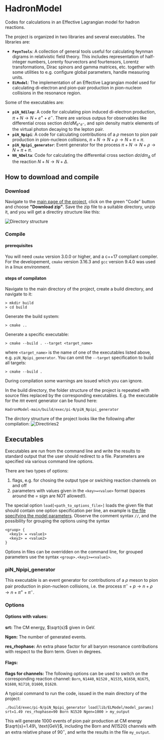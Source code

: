 # HadronModel
Codes for calculations in an Effective Lagrangian model for hadron reactions.

The project is organized in two libraries and several executables. The libraries are:

- **`FeynTools`**: A collection of general tools useful for calculating feynman digrams in relativistic field theory. This includes representation of half-integer numbers, Lorenty fourvectors and fourtensors, Lorentz transformations, Dirac spinors and gamma matrices, etc. together with some utilities to e.g. configure global parameters, handle measuring units.
- **`ELModel`**: The implementation of an Effective Lagrangian model used for calculating di-electron and pion-pair production in pion-nucleon collisions in the resonance region.

Some of the executables are:

- **`piN_Ndilep`**: A code for calculating pion induced di-electron production, $\pi + N \to N + e^+ + e^-$. There are various outpus for observables like differential cross section $d\sigma/d M_{e^+e^-}$, and spin density matrix elements of the virtual photon decaying to the lepton pair.
- **`piN_Npipi`**: A code for calculating contributions of a $\rho$ meson to pion pair production in pion-nucleon collisions, $\pi + N \to N +\rho \to N + \pi + \pi$.
- **`piN_Npipi_generator`**: Event generator for the process $\pi + N \to N +\rho \to N + \pi + \pi$.
- **`NN_NDelta`**: Code for calculating the differential cross section $d\sigma/dm_\Delta$ of the reaction $N+N \to N+\Delta$.

## How to download and compile

### Download
Navigate to the [main page of the project](https://github.com/mzetenyi/HadronModel), click on the green "Code" button and choose **"Download zip"**. Save the zip file to a suitable directory, unzip it, and you will get a directiry structure like this:

![Directory structure](https://user-images.githubusercontent.com/43382422/220627571-33fd9b92-198a-4633-8c0c-6331880fbb33.jpg)

### Compile

#### **prerequisites**
You will need `cmake` version 3.0.0 or higher, and a c++17 compliant compiler. For the developement, `cmake` version 3.16.3 and `gcc` version 9.4.0 was used in a linux environment. 
#### **steps of compilaton**
Navigate to the main directory of the project, create a build directory, and navigate to it:
```
> mkdir build
> cd build
```
Generate the build system:
```
> cmake ..
```
Generate a specific executable:
```
> cmake --build . --target <target_name>
```
where `<target_name>` is the name of one of the executables listed above, e.g. `piN_Npipi_generator`. You can omit the `--target` specification to build all targets:
```
> cmake --build .
```
During compilation some warnings are issued which you can ignore.

In the build directory, the folder structure of the project is repeated with source files replaced by the corresponding executables. E.g. the executable for the $\pi\pi$ event generator can be found here:
```
HadronModel-main/build/exec/pi-N/piN_Npipi_generator
```
The dirctory structure of the project looks like the following after compilation:
![Directiries2](https://user-images.githubusercontent.com/43382422/221149994-5b1ddf68-125d-41d6-9bbd-c9dcff99e071.jpg)

## Executables

Executables are run from the command line and write the results to standard output that the user should redirect to a file. Parameters are specified via various command line options.

There are two types of options:
1. flags, e.g. for chosing the output type or swiching reaction channels on and off
2. parameters with values given in the `<key>=<value>` format (spaces around the = sign are NOT allowed!).

The special option `load[<path_to_options_file>]` loads the given file that should contain one option specification per line, an example is [the file specifying the model parameters](https://github.com/mzetenyi/HadronModel/blob/main/lib/ELModel/model_params). Observe the comment syntax `//`, and the possibility for grouping the options using the syntax
```
<gruop> {
  <key1> = <value1>
  <key2> = <value2>
}
```
Options in files can be overridden on the command line, for grouped parameters use the syntax `<group>.<key1>=<value1>`.

### piN_Npipi_generator

This executable is an event generator for contributions of a $\rho$ meson to pion pair production in pion-nucleon collisions, i.e. the process $\pi^- + p \to n +\rho \to n + \pi^+ + \pi^-$.

### Options
#### **Options with values:**

**srt:** The CM energy, $\sqrt{s}$ given in GeV.

**Ngen:** The number of generated events.

**res_rhophase:** An extra phase factor for all baryon resonance contributions with respect to the Born term. Given in degrees.

#### **Flags:**

**flags for channels:** The following options can be used to switch on the corresponding reaction channel: `Born`, `N1440`, `N1520` , `N1535`, `N1650`, `N1675`, `N1680`, `N1710`, `D1600`, `D1620`.

A typical command to run the code, issued in the main directory of the project:
```
./build/exec/pi-N/piN_Npipi_generator load[lib/ELModel/model_params] srt=1.49 res_rhophase=90 Born N1520 Ngen=1000 > my_output
```
This will generate 1000 events of pion pair production at CM energy $\sqrt{s}=1.49\, \text{GeV}$, including the Born and $N(1520)$ channels with an extra relative phase of $90^\circ$, and write the results in the file `my_output`.
